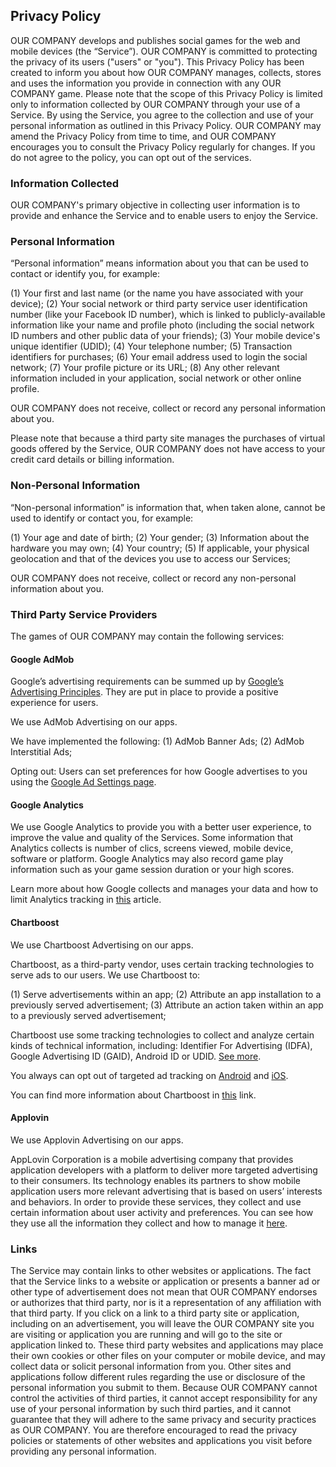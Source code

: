 ## Privacy Policy

OUR COMPANY develops and publishes social games for the web and mobile devices (the “Service”). OUR COMPANY is committed to protecting the privacy of its users ("users" or "you"). This Privacy Policy has been created to inform you about how OUR COMPANY manages, collects, stores and uses the information you provide in connection with any OUR COMPANY game. Please note that the scope of this Privacy Policy is limited only to information collected by OUR COMPANY through your use of a Service. By using the Service, you agree to the collection and use of your personal information as outlined in this Privacy Policy. OUR COMPANY may amend the Privacy Policy from time to time, and OUR COMPANY encourages you to consult the Privacy Policy regularly for changes. If you do not agree to the policy, you can opt out of the services.

### Information Collected

OUR COMPANY's primary objective in collecting user information is to provide and enhance the Service and to enable users to enjoy the Service.

### Personal Information

“Personal information” means information about you that can be used to contact or identify you, for example:

(1) Your first and last name (or the name you have associated with your device);
(2) Your social network or third party service user identification number (like your Facebook ID number), which is linked to publicly-available information like your name and profile photo (including the social network ID numbers and other public data of your friends);
(3) Your mobile device's unique identifier (UDID);
(4) Your telephone number;
(5) Transaction identifiers for purchases;
(6) Your email address used to login the social network;
(7) Your profile picture or its URL;
(8) Any other relevant information included in your application, social network or other online profile.

OUR COMPANY does not receive, collect or record any personal information about you.

Please note that because a third party site manages the purchases of virtual goods offered by the Service, OUR COMPANY does not have access to your credit card details or billing information.

### Non-Personal Information

“Non-personal information” is information that, when taken alone, cannot be used to identify or contact you, for example:

(1) Your age and date of birth;
(2) Your gender;
(3) Information about the hardware you may own;
(4) Your country;
(5) If applicable, your physical geolocation and that of the devices you use to access our Services;

OUR COMPANY does not receive, collect or record any non-personal information about you.

### Third Party Service Providers

The games of OUR COMPANY may contain the following services:

#### Google AdMob

Google’s advertising requirements can be summed up by [Google’s Advertising Principles](https://support.google.com/admob/answer/6128543?hl=en). They are put in place to provide a positive experience for users.

We use AdMob Advertising on our apps.

We have implemented the following:
(1) AdMob Banner Ads;
(2) AdMob Interstitial Ads;

Opting out:
Users can set preferences for how Google advertises to you using the [Google Ad Settings page](https://support.google.com/ads/answer/2662922?hl=en).

#### Google Analytics

We use Google Analytics to provide you with a better user experience, to improve the value and quality of the Services. Some information that Analytics collects is number of clics, screens viewed, mobile device, software or platform. Google Analytics may also record game play information such as your game session duration or your high scores.

Learn more about how Google collects and manages your data and how to limit Analytics tracking in [this](https://support.google.com/analytics/answer/6004245?hl=en) article.

#### Chartboost

We use Chartboost Advertising on our apps.

Chartboost, as a third-party vendor, uses certain tracking technologies to serve ads to our users. We use Chartboost to:

(1) Serve advertisements within an app;
(2) Attribute an app installation to a previously served advertisement;
(3) Attribute an action taken within an app to a previously served advertisement;

Chartboost use some tracking technologies to collect and analyze certain kinds of technical information, including: Identifier For Advertising (IDFA), Google Advertising ID (GAID), Android ID or UDID. [See more](https://answers.chartboost.com/hc/en-us/articles/201220125-Device-Identifiers).

You always can opt out of targeted ad tracking on [Android](https://support.google.com/ads/answer/2662922?hl=en) and [iOS](https://support.apple.com/en-us/HT202074).

You can find more information about Chartboost in [this](https://answers.chartboost.com/hc/en-us/categories/200178116) link.

#### Applovin

We use Applovin Advertising on our apps.

AppLovin Corporation is a mobile advertising company that provides application developers with a platform to deliver more targeted advertising to their consumers. Its technology enables its partners to show mobile application users more relevant advertising that is based on users’ interests and behaviors. In order to provide these services, they collect and use certain information about user activity and preferences. You can see how they use all the information they collect and how to manage it [here](https://www.applovin.com/privacy).

### Links

The Service may contain links to other websites or applications. The fact that the Service links to a website or application or presents a banner ad or other type of advertisement does not mean that OUR COMPANY endorses or authorizes that third party, nor is it a representation of any affiliation with that third party. If you click on a link to a third party site or application, including on an advertisement, you will leave the OUR COMPANY site you are visiting or application you are running and will go to the site or application linked to. These third party websites and applications may place their own cookies or other files on your computer or mobile device, and may collect data or solicit personal information from you. Other sites and applications follow different rules regarding the use or disclosure of the personal information you submit to them. Because OUR COMPANY cannot control the activities of third parties, it cannot accept responsibility for any use of your personal information by such third parties, and it cannot guarantee that they will adhere to the same privacy and security practices as OUR COMPANY. You are therefore encouraged to read the privacy policies or statements of other websites and applications you visit before providing any personal information.

